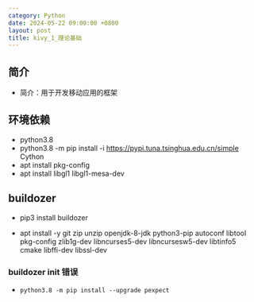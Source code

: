 ```yaml
---
category: Python
date: 2024-05-22 09:00:00 +0800
layout: post
title: kivy_1_理论基础
---
```

## 简介

+ 简介：用于开发移动应用的框架

## 环境依赖

+ python3.8
+ python3.8 -m pip install -i https://pypi.tuna.tsinghua.edu.cn/simple Cython
+ apt install pkg-config
+ apt install libgl1 libgl1-mesa-dev 

## buildozer

+ pip3 install buildozer

+ apt install -y git zip unzip openjdk-8-jdk python3-pip autoconf libtool pkg-config zlib1g-dev libncurses5-dev libncursesw5-dev libtinfo5 cmake libffi-dev libssl-dev

### buildozer init 错误

+ `python3.8 -m pip install --upgrade pexpect`